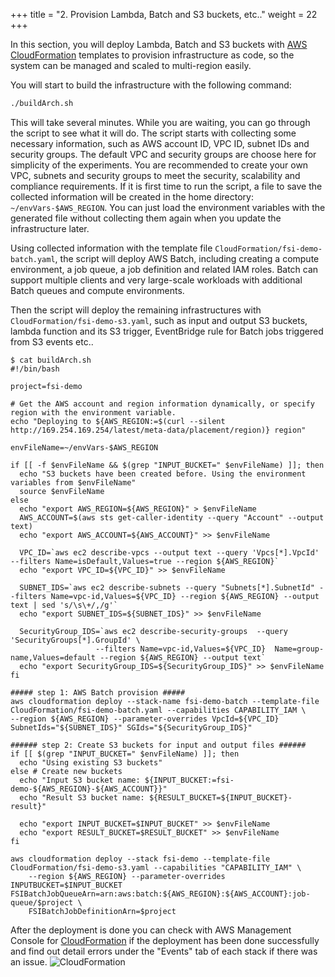 +++
title = "2. Provision Lambda, Batch and S3 buckets, etc.."
weight = 22
+++

In this section, you will deploy Lambda, Batch and S3 buckets with [AWS CloudFormation](https://aws.amazon.com/cloudformation/) templates to provision infrastructure as code, so the system can be managed and scaled to multi-region easily.

You will start to build the infrastructure with the following command:
```bash
./buildArch.sh
```
This will take several minutes. While you are waiting, you can go through the script to see what it will do. The script starts with collecting some necessary information, such as AWS account ID, VPC ID, subnet IDs and security groups. The default VPC and security groups are choose here for simplicity of the experiments. You are recommended to create your own VPC, subnets and security groups to meet the security, scalability and compliance requirements. If it is first time to run the script, a file to save the collected information will be created in the home directory: ```~/envVars-$AWS_REGION```. You can just load the environment variables with the generated file without collecting them again when you update the infrastructure later.

Using collected information with the template file ```CloudFormation/fsi-demo-batch.yaml```, the script will deploy AWS Batch, including creating a compute environment, a job queue, a job definition and related IAM roles. Batch can support multiple clients and very large-scale workloads with additional Batch queues and compute environments.

Then the script will deploy the remaining infrastructures with ```CloudFormation/fsi-demo-s3.yaml```, such as input and output S3 buckets, lambda function and its S3 trigger, EventBridge rule for Batch jobs triggered from S3 events etc..

```
$ cat buildArch.sh 
#!/bin/bash

project=fsi-demo

# Get the AWS account and region information dynamically, or specify region with the environment variable.
echo "Deploying to ${AWS_REGION:=$(curl --silent http://169.254.169.254/latest/meta-data/placement/region)} region"

envFileName=~/envVars-$AWS_REGION

if [[ -f $envFileName && $(grep "INPUT_BUCKET=" $envFileName) ]]; then 
  echo "S3 buckets have been created before. Using the environment variables from $envFileName"
  source $envFileName
else
  echo "export AWS_REGION=${AWS_REGION}" > $envFileName
  AWS_ACCOUNT=$(aws sts get-caller-identity --query "Account" --output text)
  echo "export AWS_ACCOUNT=${AWS_ACCOUNT}" >> $envFileName

  VPC_ID=`aws ec2 describe-vpcs --output text --query 'Vpcs[*].VpcId' --filters Name=isDefault,Values=true --region ${AWS_REGION}`
  echo "export VPC_ID=${VPC_ID}" >> $envFileName

  SUBNET_IDS=`aws ec2 describe-subnets --query "Subnets[*].SubnetId" --filters Name=vpc-id,Values=${VPC_ID} --region ${AWS_REGION} --output text | sed 's/\s\+/,/g'`
  echo "export SUBNET_IDS=${SUBNET_IDS}" >> $envFileName

  SecurityGroup_IDS=`aws ec2 describe-security-groups  --query 'SecurityGroups[*].GroupId' \
                   --filters Name=vpc-id,Values=${VPC_ID}  Name=group-name,Values=default --region ${AWS_REGION} --output text`
  echo "export SecurityGroup_IDS=${SecurityGroup_IDS}" >> $envFileName
fi

##### step 1: AWS Batch provision #####
aws cloudformation deploy --stack-name fsi-demo-batch --template-file CloudFormation/fsi-demo-batch.yaml --capabilities CAPABILITY_IAM \
--region ${AWS_REGION} --parameter-overrides VpcId=${VPC_ID} SubnetIds="${SUBNET_IDS}" SGIds="${SecurityGroup_IDS}"

###### step 2: Create S3 buckets for input and output files ######
if [[ $(grep "INPUT_BUCKET=" $envFileName) ]]; then
  echo "Using existing S3 buckets"
else # Create new buckets
  echo "Input S3 bucket name: ${INPUT_BUCKET:=fsi-demo-${AWS_REGION}-${AWS_ACCOUNT}}"
  echo "Result S3 bucket name: ${RESULT_BUCKET=${INPUT_BUCKET}-result}"

  echo "export INPUT_BUCKET=$INPUT_BUCKET" >> $envFileName
  echo "export RESULT_BUCKET=$RESULT_BUCKET" >> $envFileName
fi

aws cloudformation deploy --stack fsi-demo --template-file CloudFormation/fsi-demo-s3.yaml --capabilities "CAPABILITY_IAM" \
    --region ${AWS_REGION} --parameter-overrides INPUTBUCKET=$INPUT_BUCKET FSIBatchJobQueueArn=arn:aws:batch:${AWS_REGION}:${AWS_ACCOUNT}:job-queue/$project \
    FSIBatchJobDefinitionArn=$project
```

After the deployment is done you can check with AWS Management Console for [CloudFormation](https://console.aws.amazon.com/cloudformation/) if the deployment has been done successfully and find out detail errors under the "Events" tab of each stack if there was an issue.
![CloudFormation](/images/batch-lambda/CloudFormation.png)
